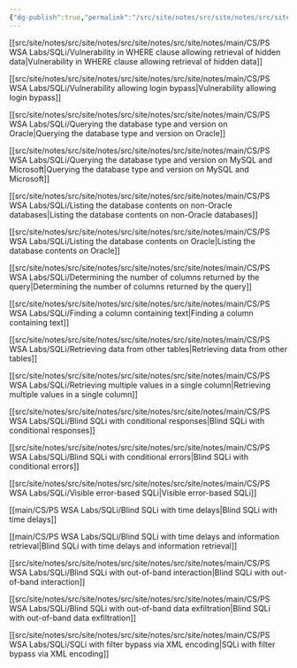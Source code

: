 ```yaml
---
{"dg-publish":true,"permalink":"/src/site/notes/src/site/notes/src/site/notes/src/site/notes/main/cs/ps-wsa-labs/sq-li/sq-li/"}
---
```







[[src/site/notes/src/site/notes/src/site/notes/src/site/notes/main/CS/PS WSA Labs/SQLi/Vulnerability in WHERE clause allowing retrieval of hidden data\|Vulnerability in WHERE clause allowing retrieval of hidden data]]

[[src/site/notes/src/site/notes/src/site/notes/src/site/notes/main/CS/PS WSA Labs/SQLi/Vulnerability allowing login bypass\|Vulnerability allowing login bypass]]

[[src/site/notes/src/site/notes/src/site/notes/src/site/notes/main/CS/PS WSA Labs/SQLi/Querying the database type and version on Oracle\|Querying the database type and version on Oracle]]

[[src/site/notes/src/site/notes/src/site/notes/src/site/notes/main/CS/PS WSA Labs/SQLi/Querying the database type and version on MySQL and Microsoft\|Querying the database type and version on MySQL and Microsoft]]

[[src/site/notes/src/site/notes/src/site/notes/src/site/notes/main/CS/PS WSA Labs/SQLi/Listing the database contents on non-Oracle databases\|Listing the database contents on non-Oracle databases]]

[[src/site/notes/src/site/notes/src/site/notes/src/site/notes/main/CS/PS WSA Labs/SQLi/Listing the database contents on Oracle\|Listing the database contents on Oracle]]

[[src/site/notes/src/site/notes/src/site/notes/src/site/notes/main/CS/PS WSA Labs/SQLi/Determining the number of columns returned by the query\|Determining the number of columns returned by the query]]

[[src/site/notes/src/site/notes/src/site/notes/src/site/notes/main/CS/PS WSA Labs/SQLi/Finding a column containing text\|Finding a column containing text]]

[[src/site/notes/src/site/notes/src/site/notes/src/site/notes/main/CS/PS WSA Labs/SQLi/Retrieving data from other tables\|Retrieving data from other tables]]

[[src/site/notes/src/site/notes/src/site/notes/src/site/notes/main/CS/PS WSA Labs/SQLi/Retrieving multiple values in a single column\|Retrieving multiple values in a single column]]

[[src/site/notes/src/site/notes/src/site/notes/src/site/notes/main/CS/PS WSA Labs/SQLi/Blind SQLi with conditional responses\|Blind SQLi with conditional responses]]

[[src/site/notes/src/site/notes/src/site/notes/src/site/notes/main/CS/PS WSA Labs/SQLi/Blind SQLi with conditional errors\|Blind SQLi with conditional errors]]

[[src/site/notes/src/site/notes/src/site/notes/src/site/notes/main/CS/PS WSA Labs/SQLi/Visible error-based SQLi\|Visible error-based SQLi]]

[[main/CS/PS WSA Labs/SQLi/Blind SQLi with time delays\|Blind SQLi with time delays]]

[[main/CS/PS WSA Labs/SQLi/Blind SQLi with time delays and information retrieval\|Blind SQLi with time delays and information retrieval]]

[[src/site/notes/src/site/notes/src/site/notes/src/site/notes/main/CS/PS WSA Labs/SQLi/Blind SQLi with out-of-band interaction\|Blind SQLi with out-of-band interaction]]

[[src/site/notes/src/site/notes/src/site/notes/src/site/notes/main/CS/PS WSA Labs/SQLi/Blind SQLi with out-of-band data exfiltration\|Blind SQLi with out-of-band data exfiltration]]

[[src/site/notes/src/site/notes/src/site/notes/src/site/notes/main/CS/PS WSA Labs/SQLi/SQLi with filter bypass via XML encoding\|SQLi with filter bypass via XML encoding]]